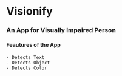 # Visionify

### An App for Visually Impaired Person

#### Feautures of the App
    - Detects Text
    - Detects Object
    - Detects Color
